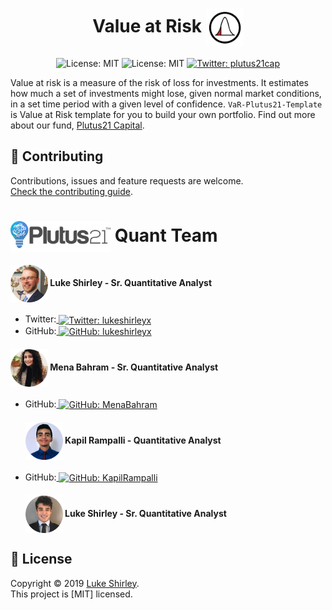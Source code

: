 <h1 align="center">Value at Risk <img src="Images/VaR.png" width="60" align="center"></h1>
<p align="center">  
    <img alt="License: MIT" src="https://img.shields.io/pypi/pyversions/pandas" target="_blank" />
    <img alt="License: MIT" src="https://img.shields.io/badge/license-MIT-green.svg" target="_blank" />
  </a>
  <a href="https://twitter.com/plutus21cap">
    <img alt="Twitter: plutus21cap" src="https://img.shields.io/twitter/follow/plutus21cap.svg?style=social" target="_blank" />
  </a>
</p>

Value at risk is a measure of the risk of loss for investments. It estimates how much a set of investments might lose, given normal market conditions, in a set time period with a given level of confidence. `VaR-Plutus21-Template` is Value at Risk template for you to build your own portfolio. Find out more about our fund, <a href="https://www.plutus21.com/">Plutus21 Capital</a>.

## 🤝 Contributing

Contributions, issues and feature requests are welcome.<br />
[Check the contributing guide](./CONTRIBUTING.md).<br />


<h1><img src="Images/Logo_Plutus21.png" width="160" align="center"> Quant Team</h1>

<h4><img src="Images/Luke.png" alt="Avatar" align="center" width="60"> Luke Shirley - Sr. Quantitative Analyst</h4>

- Twitter:<a href="https://twitter.com/lukeshirleyx">
    <img alt="Twitter: lukeshirleyx" src="https://img.shields.io/twitter/follow/lukeshirleyx.svg?style=social" target="_blank" align="center" />
  </a>
- GitHub:<a href="https://github.com/Lukeshirleyx">
    <img alt="GitHub: lukeshirleyx" src="https://img.shields.io/github/followers/lukeshirleyx?style=social" target="_blank" align="center" />
  </a>

<h4><img src="Images/Mena.png" alt="Avatar" align="center" width="60"> Mena Bahram - Sr. Quantitative Analyst</h4>

- GitHub:<a href="https://github.com/Menabahram">
    <img alt="GitHub: MenaBahram" src="https://img.shields.io/github/followers/Menabahram?style=social" target="_blank" align="center" />
  </a>

  <h4><img src="Images/Kapil.png" alt="Avatar" align="center" width="60"> Kapil Rampalli - Quantitative Analyst</h4>

- GitHub:<a href="https://github.com/KapilRampalli">
    <img alt="GitHub: KapilRampalli" src="https://img.shields.io/github/followers/KapilRampalli?style=social" target="_blank" align="center" />
  </a>

  <h4><img src="Images/Alexis.png" alt="Avatar" align="center" width="60"> Luke Shirley - Sr. Quantitative Analyst</h4>


## 📝 License

Copyright © 2019 [Luke Shirley](https://github.com/Lukeshirleyx).<br />
This project is [MIT] licensed.


